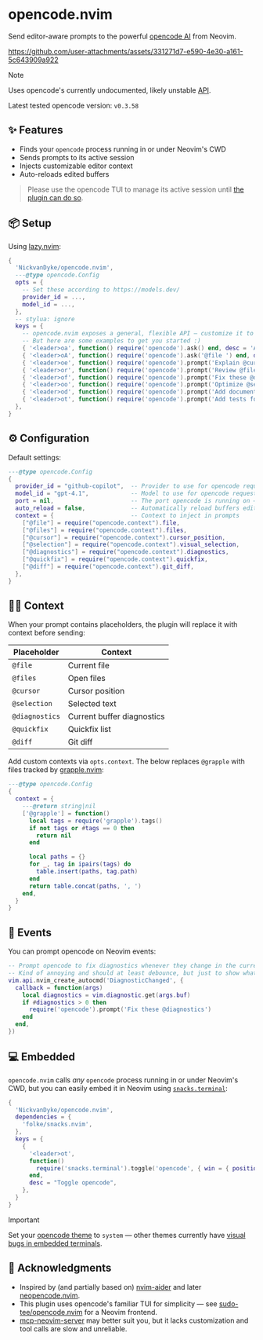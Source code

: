 # opencode.nvim

Send editor-aware prompts to the powerful [opencode AI](https://github.com/sst/opencode) from Neovim.

https://github.com/user-attachments/assets/331271d7-e590-4e30-a161-5c643909a922

> [!NOTE]
> Uses opencode's currently undocumented, likely unstable [API](https://github.com/sst/opencode/blob/dev/packages/opencode/src/server/server.ts).
> 
> Latest tested opencode version: `v0.3.58`

## ✨ Features

- Finds your `opencode` process running in or under Neovim's CWD
- Sends prompts to its active session
- Injects customizable editor context
- Auto-reloads edited buffers

> Please use the opencode TUI to manage its active session until [the plugin can do so](https://github.com/sst/opencode/issues/1255).

## 📦 Setup

Using [lazy.nvim](https://github.com/folke/lazy.nvim):

```lua
{
  'NickvanDyke/opencode.nvim',
  ---@type opencode.Config
  opts = {
    -- Set these according to https://models.dev/
    provider_id = ...,
    model_id = ...,
  },
  -- stylua: ignore
  keys = {
    -- opencode.nvim exposes a general, flexible API — customize it to your workflow!
    -- But here are some examples to get you started :)
    { '<leader>oa', function() require('opencode').ask() end, desc = 'Ask opencode', mode = { 'n', 'v' }, },
    { '<leader>oA', function() require('opencode').ask('@file ') end, desc = 'Ask opencode about current file', mode = { 'n', 'v' }, },
    { '<leader>oe', function() require('opencode').prompt('Explain @cursor and its context') end, desc = 'Explain code near cursor' },
    { '<leader>or', function() require('opencode').prompt('Review @file for correctness and readability') end, desc = 'Review file', },
    { '<leader>of', function() require('opencode').prompt('Fix these @diagnostics') end, desc = 'Fix errors', },
    { '<leader>oo', function() require('opencode').prompt('Optimize @selection for performance and readability') end, desc = 'Optimize selection', mode = 'v', },
    { '<leader>od', function() require('opencode').prompt('Add documentation comments for @selection') end, desc = 'Document selection', mode = 'v', },
    { '<leader>ot', function() require('opencode').prompt('Add tests for @selection') end, desc = 'Test selection', mode = 'v', },
  },
}
```

## ⚙️ Configuration

Default settings:

```lua
---@type opencode.Config
{
  provider_id = "github-copilot",  -- Provider to use for opencode requests
  model_id = "gpt-4.1",            -- Model to use for opencode requests
  port = nil,                      -- The port opencode is running on — use `opencode --port <port>`. If `nil`, tries to find a running instance in or under Neovim's CWD.
  auto_reload = false,             -- Automatically reload buffers edited by opencode
  context = {                      -- Context to inject in prompts
    ["@file"] = require("opencode.context").file,
    ["@files"] = require("opencode.context").files,
    ["@cursor"] = require("opencode.context").cursor_position,
    ["@selection"] = require("opencode.context").visual_selection,
    ["@diagnostics"] = require("opencode.context").diagnostics,
    ["@quickfix"] = require("opencode.context").quickfix,
    ["@diff"] = require("opencode.context").git_diff,
  },
}
```

## 🕵️‍♂️ Context

When your prompt contains placeholders, the plugin will replace it with context before sending:

| Placeholder | Context |
| - | - |
| `@file` | Current file |
| `@files` | Open files |
| `@cursor` | Cursor position |
| `@selection` | Selected text |
| `@diagnostics` | Current buffer diagnostics |
| `@quickfix` | Quickfix list |
| `@diff` | Git diff |

Add custom contexts via `opts.context`. The below replaces `@grapple` with files tracked by [grapple.nvim](https://github.com/cbochs/grapple.nvim):

```lua
---@type opencode.Config
{
  context = {
    ---@return string|nil
    ['@grapple'] = function()
      local tags = require('grapple').tags()
      if not tags or #tags == 0 then
        return nil
      end

      local paths = {}
      for _, tag in ipairs(tags) do
        table.insert(paths, tag.path)
      end
      return table.concat(paths, ', ')
    end,
  }
}
```

## 👀 Events

You can prompt opencode on Neovim events:

```lua
-- Prompt opencode to fix diagnostics whenever they change in the current buffer.
-- Kind of annoying and should at least debounce, but just to show what's possible.
vim.api.nvim_create_autocmd('DiagnosticChanged', {
  callback = function(args)
    local diagnostics = vim.diagnostic.get(args.buf)
    if #diagnostics > 0 then
      require('opencode').prompt('Fix these @diagnostics')
    end
  end,
})
```

## 💻 Embedded

`opencode.nvim` calls *any* `opencode` process running in or under Neovim's CWD, but you can easily embed it in Neovim using [`snacks.terminal`](https://github.com/folke/snacks.nvim/blob/main/docs/terminal.md):

```lua
{
  'NickvanDyke/opencode.nvim',
  dependencies = {
    'folke/snacks.nvim',
  },
  keys = {
    {
      '<leader>ot',
      function()
        require('snacks.terminal').toggle('opencode', { win = { position = 'right' } })
      end,
      desc = "Toggle opencode",
    },
  }
}
```

> [!IMPORTANT]
> Set your [opencode theme](https://opencode.ai/docs/themes/) to `system` — other themes currently have [visual bugs in embedded terminals](https://github.com/sst/opencode/issues/445).

## 🙏 Acknowledgments

- Inspired by (and partially based on) [nvim-aider](https://github.com/GeorgesAlkhouri/nvim-aider) and later [neopencode.nvim](https://github.com/loukotal/neopencode.nvim).
- This plugin uses opencode's familiar TUI for simplicity — see [sudo-tee/opencode.nvim](https://github.com/sudo-tee/opencode.nvim) for a Neovim frontend.
- [mcp-neovim-server](https://github.com/bigcodegen/mcp-neovim-server) may better suit you, but it lacks customization and tool calls are slow and unreliable.
